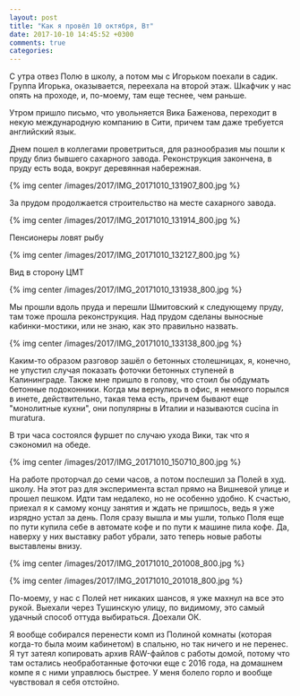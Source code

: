 ```yaml
---
layout: post
title: "Как я провёл 10 октября, Вт"
date: 2017-10-10 14:45:52 +0300
comments: true
categories: 
---
```

С утра отвез Полю в школу, а потом мы с Игорьком поехали  в садик. Группа Игорька, оказывается, переехала на второй этаж. Шкафчик у нас опять на проходе, и, по-моему, там еще теснее, чем раньше.

Утром пришло письмо, что увольняется Вика Баженова, переходит в некую международную компанию в Сити, причем там даже требуется английский язык.

Днем пошел в коллегами проветриться, для разнообразия мы пошли к пруду близ бывшего сахарного завода. Реконструкция закончена, в пруду есть вода, вокруг деревянная набережная.

{% img center /images/2017/IMG_20171010_131907_800.jpg %}

За прудом продолжается строительство на месте сахарного завода.

{% img center /images/2017/IMG_20171010_131914_800.jpg %}

Пенсионеры ловят рыбу

{% img center /images/2017/IMG_20171010_132127_800.jpg %}

Вид в сторону ЦМТ

{% img center /images/2017/IMG_20171010_131938_800.jpg %}

Мы прошли вдоль пруда и перешли Шмитовский к следующему пруду, там тоже прошла реконструкция. Над прудом сделаны выносные кабинки-мостики, или не знаю, как это правильно назвать.

{% img center /images/2017/IMG_20171010_133138_800.jpg %}

Каким-то образом разговор зашёл о бетонных столешницах, я, конечно, не упустил случая показать фоточки бетонных ступеней в Калининграде. Также мне пришло в голову, что стоил бы обдумать бетонные подоконники. Когда мы вернулись в офис, я немного порылся в инете, действительно, такая тема есть, причем бывают еще "монолитные кухни", они популярны в Италии и называются cucina in muratura.

В три часа состоялся фуршет по случаю ухода Вики, так что я сэкономил на обеде.

{% img center /images/2017/IMG_20171010_150710_800.jpg %}

На работе проторчал до семи часов, а потом поспешил за Полей в худ. школу. На этот раз для эксперимента встал прямо на Вишневой улице и прошел пешком. Идти там недалеко, но не особенно удобно. К счастью, приехал я к самому концу занятия и ждать не пришлось, ведь я уже изрядно устал за день. Поля сразу вышла и мы ушли, только Поля еще по пути купила себе в автомате кофе и по пути к машине пила кофе. Да, наверху у них выставку работ убрали, зато теперь новые работы выставлены внизу.

{% img center /images/2017/IMG_20171010_201008_800.jpg %}

{% img center /images/2017/IMG_20171010_201018_800.jpg %}

По-моему, у нас с Полей нет никаких шансов, я уже махнул на все это рукой. Выехали через Тушинскую улицу, по видимому, это самый удачный способ оттуда выбираться. Доехали ОК.

Я вообще собирался перенести комп из Полиной комнаты (которая когда-то была моим кабинетом) в спальню, но так ничего и не перенес. Я тут затеял копировать архив RAW-файлов с работы домой, потому что там остались необработанные фоточки еще с 2016 года, на домашнем компе я с ними управлюсь быстрее. У меня болело горло и вообще чувствовал я себя отстойно.